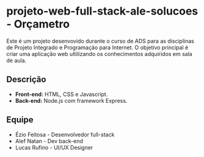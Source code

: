 # projeto-web-full-stack-ale-solucoes - Orçametro
Este é um projeto desenvovido durante o curso de ADS para as disciplinas de Projeto Integrado e Programação para Internet. O objetivo principal é criar uma aplicação web ultilizando os conhecimentos adquiridos em sala de aula.

## Descrição

- **Front-end:**  HTML, CSS e Javascript.
- **Back-end:** Node.js com framework Express.

## Equipe
- Ézio Feitosa  - Desenvolvedor full-stack
- Alef Natan - Dev back-end
- Lucas Rufino - UI/UX Designer